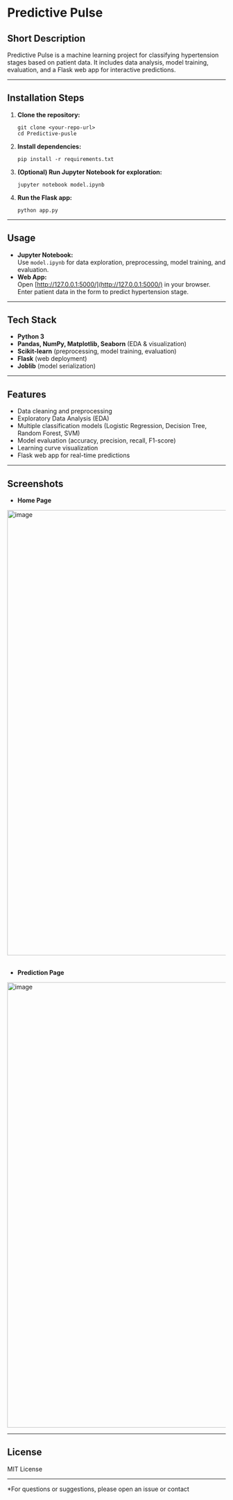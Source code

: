 # Predictive Pulse

## Short Description
Predictive Pulse is a machine learning project for classifying hypertension stages based on patient data. It includes data analysis, model training, evaluation, and a Flask web app for interactive predictions.

---

## Installation Steps

1. **Clone the repository:**
   ```
   git clone <your-repo-url>
   cd Predictive-pusle
   ```

2. **Install dependencies:**
   ```
   pip install -r requirements.txt
   ```

3. **(Optional) Run Jupyter Notebook for exploration:**
   ```
   jupyter notebook model.ipynb
   ```

4. **Run the Flask app:**
   ```
   python app.py
   ```

---

## Usage

- **Jupyter Notebook:**  
  Use `model.ipynb` for data exploration, preprocessing, model training, and evaluation.
- **Web App:**  
  Open [http://127.0.0.1:5000/](http://127.0.0.1:5000/) in your browser.  
  Enter patient data in the form to predict hypertension stage.

---

## Tech Stack

- **Python 3**
- **Pandas, NumPy, Matplotlib, Seaborn** (EDA & visualization)
- **Scikit-learn** (preprocessing, model training, evaluation)
- **Flask** (web deployment)
- **Joblib** (model serialization)

---

## Features

- Data cleaning and preprocessing
- Exploratory Data Analysis (EDA)
- Multiple classification models (Logistic Regression, Decision Tree, Random Forest, SVM)
- Model evaluation (accuracy, precision, recall, F1-score)
- Learning curve visualization
- Flask web app for real-time predictions

---

## Screenshots

 - **Home Page**
<img width="1918" height="1027" alt="image" src="https://github.com/user-attachments/assets/4a4cf3a9-a0ab-4a93-ae69-d6337fe6c8db" />
<br><br>

 - **Prediction Page**
<img width="1912" height="1027" alt="image" src="https://github.com/user-attachments/assets/f772dfda-8ba8-4a35-a95a-2c76b7efe8c1" />

---



## License

MIT License

---

*For questions or suggestions, please open an issue or contact
